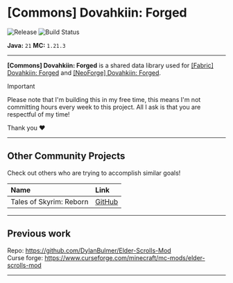 # [Commons] Dovahkiin: Forged
![Release](https://img.shields.io/github/v/release/DylanBulmer/dovahkiin-forged-commons?display_name=release&style=flat-square)
![Build Status](https://img.shields.io/github/actions/workflow/status/DylanBulmer/dovahkiin-forged-commons/gradle.yaml?style=flat-square)

**Java:** `21` **MC:** `1.21.3`

---

**[Commons] Dovahkiin: Forged** is a shared data library used for 
[[Fabric] Dovahkiin: Forged](https://github.com/DylanBulmer/dovahkiin-forged-fabric) and
[[NeoForge] Dovahkiin: Forged](https://github.com/DylanBulmer/dovahkiin-forged-neoforge).

> [!IMPORTANT]
> Please note that I'm building this in my free time, this means I'm not committing hours every week to this project.
> All I ask is that you are respectful of my time!
>
> Thank you :heart:

---

## Other Community Projects

Check out others who are trying to accomplish similar goals!

| Name                    | Link                                                 |
|:------------------------|:-----------------------------------------------------|
| Tales of Skyrim: Reborn | [GitHub](https://github.com/f1lasek/Tales-of-Skyrim) |

---

## Previous work

Repo: https://github.com/DylanBulmer/Elder-Scrolls-Mod <br/>
Curse forge: https://www.curseforge.com/minecraft/mc-mods/elder-scrolls-mod

---

